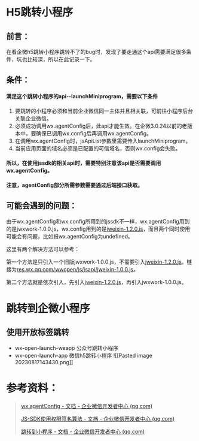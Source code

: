 # H5跳转小程序
## 前言：
在看企微h5跳转小程序跳转不了的bug时，发现了要走通这个api需要满足很多条件，坑也比较深，所以在此记录一下。
## 条件：

#### 满足这个跳转小程序的api--launchMiniprogram，需要以下条件

1. 要跳转的小程序必须和当前企业微信同一主体并且相关联，可前往小程序后台关联企业微信。
2. 必须成功调用wx.agentConfig后，此api才能生效。在企微3.0.24以前的老版本中，要确保已调用wx.config后再调用wx.agentConfig。
3. 在调用wx.agentConfig时，jsApiList参数里需要传入launchMiniprogram。
4. 当前应用页面的域名必须是已配置的可信域名，否则wx.config会失败。

#### 所以，在使用jssdk的相关api时，需要特别注意该api是否需要调用wx.agentConfig。

**注意，agentConfig部分所需参数需要通过后端接口获取。**

  

## 可能会遇到的问题：

由于wx.agentConfig和wx.config所用到的jssdk不一样，wx.agentConfig用到的是jwxwork-1.0.0.js，wx.config用到的是[jweixin-1.2.0.js](https://res.wx.qq.com/open/js/jweixin-1.2.0.js)，而且两个同时使用可能会有问题，比如报wx.agentConfig为undefined。

这里有两个解决方法可以参考：

第一个方法是只引入一个旧版jwxwork-1.0.0.js，不需要引入[jweixin-1.2.0.js](https://res.wx.qq.com/open/js/jweixin-1.2.0.js)。链接为[res.wx.qq.com/wwopen/js/jsapi/jweixin-1.0.0.js](https://res.wx.qq.com/wwopen/js/jsapi/jweixin-1.0.0.js)。

第二个方法就是依次引入，先引入[jweixin-1.2.0.js](https://res.wx.qq.com/open/js/jweixin-1.2.0.js)，再引入jwxwork-1.0.0.js。

# 跳转到企微小程序
## 使用开放标签跳转
+ wx-open-launch-weapp 公众号跳转小程序
+ wx-open-launch-app 微信h5跳转小程序
![[Pasted image 20230817143430.png]]

# 参考资料：

> [wx.agentConfig - 文档 - 企业微信开发者中心 (qq.com)](https://developer.work.weixin.qq.com/document/path/94313)
> 
> [JS-SDK使用权限签名算法 - 文档 - 企业微信开发者中心 (qq.com)](https://developer.work.weixin.qq.com/document/path/90506)
> 
> [跳转到小程序 - 文档 - 企业微信开发者中心 (qq.com)](https://developer.work.weixin.qq.com/document/path/93098)